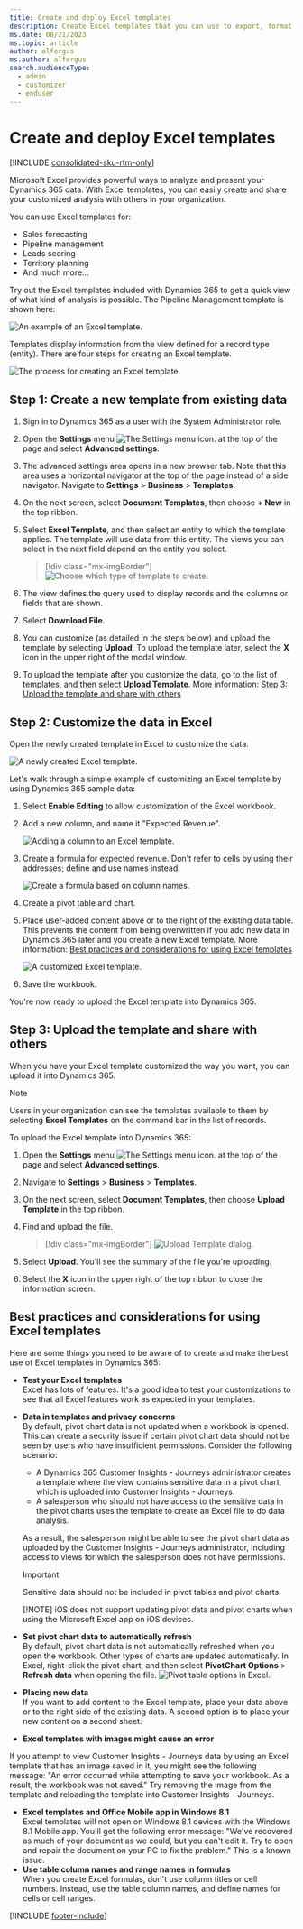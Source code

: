 ```yaml
---
title: Create and deploy Excel templates
description: Create Excel templates that you can use to export, format, and share data from multiple records in Dynamics 365 Customer Insights - Journeys.
ms.date: 08/21/2023
ms.topic: article
author: alfergus
ms.author: alfergus
search.audienceType: 
  - admin
  - customizer
  - enduser
---
```


# Create and deploy Excel templates

[!INCLUDE [consolidated-sku-rtm-only](./includes/consolidated-sku-rtm-only.md)]

Microsoft Excel provides powerful ways to analyze and present your Dynamics 365 data. With Excel templates, you can easily create and share your customized analysis with others in your organization.

You can use Excel templates for:

- Sales forecasting
- Pipeline management
- Leads scoring
- Territory planning
- And much more…

Try out the Excel templates included with Dynamics 365 to get a quick view of what kind of analysis is possible. The Pipeline Management template is shown here:

![An example of an Excel template.](media/excel-template.png "An example of an Excel template")

Templates display information from the view defined for a record type (entity). There are four steps for creating an Excel template.

![The process for creating an Excel template.](media/excel-template-process-ill.png "The process for creating an Excel template")

## Step 1: Create a new template from existing data

1. Sign in to Dynamics 365 as a user with the System Administrator role.

1. Open the **Settings** menu ![The Settings menu icon.](media/settings-icon.png "The Settings menu icon") at the top of the page and select **Advanced settings**.

1. The advanced settings area opens in a new browser tab. Note that this area uses a horizontal navigator at the top of the page instead of a side navigator. Navigate to **Settings** > **Business** > **Templates**.

1. On the next screen, select **Document Templates**, then choose **+ New** in the top ribbon.

1. Select **Excel Template**, and then select an entity to which the template applies. The template will use data from this entity. The views you can select in the next field depend on the entity you select.

    > [!div class="mx-imgBorder"]
    > ![Choose which type of template to create.](media/create-template-type2.png "Choose which type of template to create")

1. The view defines the query used to display records and the columns or fields that are shown.

1. Select **Download File**.

1. You can customize (as detailed in the steps below) and upload the template by selecting **Upload**. To upload the template later, select the **X** icon in the upper right of the modal window.

1. To upload the template after you customize the data, go to the list of templates, and then select **Upload Template**. More information: [Step 3: Upload the template and share with others](#step-3-upload-the-template-and-share-with-others)

## Step 2: Customize the data in Excel

Open the newly created template in Excel to customize the data.

![A newly created Excel template.](media/excel-new-template.png "A newly created Excel template")

Let's walk through a simple example of customizing an Excel template by using Dynamics 365 sample data:

1. Select **Enable Editing** to allow customization of the Excel workbook.

2. Add a new column, and name it "Expected Revenue".

    ![Adding a column to an Excel template.](media/excel-new-column.png "Adding a column to an Excel template")

3. Create a formula for expected revenue. Don't refer to cells by using their addresses; define and use names instead.

    ![Create a formula based on column names.](media/excel-formula.png "Create a formula based on column names")

4. Create a pivot table and chart.

5. Place user-added content above or to the right of the existing data table. This prevents the content from being overwritten if you add new data in Dynamics 365 later and you create a new Excel template. More information: [Best practices and considerations for using Excel templates](#best-practices-and-considerations-for-using-excel-templates)

    ![A customized Excel template.](media/excel-graph.png "A customized Excel template")

6. Save the workbook.

You're now ready to upload the Excel template into Dynamics 365.

## Step 3: Upload the template and share with others

When you have your Excel template customized the way you want, you can upload it into Dynamics 365.

> [!NOTE]
> Users in your organization can see the templates available to them by selecting **Excel Templates** on the command bar in the list of records.

To upload the Excel template into Dynamics 365:

1. Open the **Settings** menu ![The Settings menu icon.](media/settings-icon.png "The Settings menu icon") at the top of the page and select **Advanced settings**.

1. Navigate to **Settings** > **Business** > **Templates**.

1. On the next screen, select **Document Templates**, then choose **Upload Template** in the top ribbon.

1. Find and upload the file.

    > [!div class="mx-imgBorder"]
    > ![Upload Template dialog.](media/excel-upload-template2.png "Upload Template dialog")

1. Select **Upload**. You'll see the summary of the file you're uploading.

1. Select the **X** icon in the upper right of the top ribbon to close the information screen.

<a name="best-practices-and-considerations-for-using-excel-templates"></a>

## Best practices and considerations for using Excel templates

Here are some things you need to be aware of to create and make the best use of Excel templates in Dynamics 365:

- **Test your Excel templates**  
  Excel has lots of features. It's a good idea to test your customizations to see that all Excel features work as expected in your templates.
- **Data in templates and privacy concerns**  
  By default, pivot chart data is not updated when a workbook is opened. This can create a security issue if certain pivot chart data should not be seen by users who have insufficient permissions. Consider the following scenario:
  - A Dynamics 365 Customer Insights - Journeys administrator creates a template where the view contains sensitive data in a pivot chart, which is uploaded into Customer Insights - Journeys.
  - A salesperson who should not have access to the sensitive data in the pivot charts uses the template to create an Excel file to do data analysis.

  As a result, the salesperson might be able to see the pivot chart data as uploaded by the Customer Insights - Journeys administrator, including access to views for which the salesperson does not have permissions.
  > [!IMPORTANT]
  > Sensitive data should not be included in pivot tables and pivot charts.
  > 
  > [!NOTE]
  > iOS does not support updating pivot data and pivot charts when using the Microsoft Excel app on iOS devices.
- **Set pivot chart data to automatically refresh**  
  By default, pivot chart data is not automatically refreshed when you open the workbook. Other types of charts are updated automatically. In Excel, right-click the pivot chart, and then select **PivotChart Options** > **Refresh data** when opening the file.
  ![Pivot table options in Excel.](media/excel-pivot-options-ill.png "Set pivot chart data to be automatically refreshed")
- **Placing new data**  
  If you want to add content to the Excel template, place your data above or to the right side of the existing data. A second option is to place your new content on a second sheet.
- **Excel templates with images might cause an error**  

If you attempt to view Customer Insights - Journeys data by using an Excel template that has an image saved in it, you might see the following message: "An error occurred while attempting to save your workbook. As a result, the workbook was not saved." Try removing the image from the template and reloading the template into Customer Insights - Journeys.
- **Excel templates and Office Mobile app in Windows 8.1**  
  Excel templates will not open on Windows 8.1 devices with the Windows 8.1 Mobile app. You'll get the following error message: "We've recovered as much of your document as we could, but you can't edit it. Try to open and repair the document on your PC to fix the problem." This is a known issue.
- **Use table column names and range names in formulas**  
  When you create Excel formulas, don't use column titles or cell numbers. Instead, use the table column names, and define names for cells or cell ranges.

[!INCLUDE [footer-include](./includes/footer-banner.md)]
